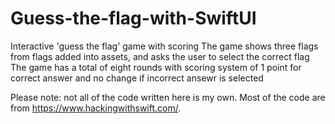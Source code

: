 # Guess-the-flag-with-SwiftUI

Interactive 'guess the flag' game with scoring
The game shows three flags from flags added into assets, and asks the user to select the correct flag
The game has a total of eight rounds with scoring system of 1 point for correct answer and no change if incorrect ansewr is selected 

Please note: not all of the code written here is my own. Most of the code are from https://www.hackingwithswift.com/.
